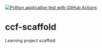 [![Python application test with GitHub Actions](https://github.com/deermichel/ccf-scaffold/actions/workflows/main.yml/badge.svg)](https://github.com/deermichel/ccf-scaffold/actions/workflows/main.yml)

# ccf-scaffold
Learning project scaffold
